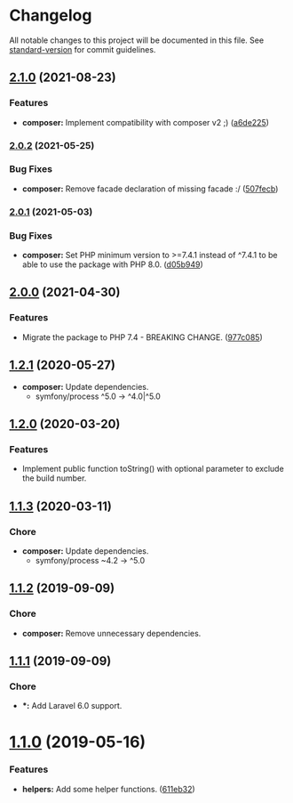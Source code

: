 # Changelog

All notable changes to this project will be documented in this file. See [standard-version](https://github.com/conventional-changelog/standard-version) for commit guidelines.

## [2.1.0](https://github.com/christian-graf/laravel-application-version/compare/v2.0.2...v2.1.0) (2021-08-23)

### Features

* **composer:** Implement compatibility with composer v2 ;) ([a6de225](https://github.com/christian-graf/laravel-application-version/commit/a6de2256a1f409777490d7c56e9b7d805c5bdcc3))

### [2.0.2](https://github.com/christian-graf/laravel-application-version/compare/v2.0.1...v2.0.2) (2021-05-25)

### Bug Fixes

* **composer:** Remove facade declaration of missing facade :/ ([507fecb](https://github.com/christian-graf/laravel-application-version/commit/507fecbf9bbd10cf23edaa0ef2c4a6f26fa37917))

### [2.0.1](https://github.com/christian-graf/laravel-application-version/compare/v2.0.0...v2.0.1) (2021-05-03)

### Bug Fixes

* **composer:** Set PHP minimum version to >=7.4.1 instead of ^7.4.1 to be able to use the package with PHP 8.0. ([d05b949](https://github.com/christian-graf/laravel-application-version/commit/d05b949a6c6110fcacc3b16345bf9f25bf8db5c6))

## [2.0.0](https://github.com/christian-graf/laravel-application-version/compare/v1.2.1...v2.0.0) (2021-04-30)

### Features

* Migrate the package to PHP 7.4 - BREAKING CHANGE. ([977c085](https://github.com/christian-graf/laravel-application-version/commit/977c085c428ae320c7738ff375747bad7bd73b98))

## [1.2.1](https://github.com/christian-graf/laravel-application-version/compare/v1.2.0...v1.2.1) (2020-05-27)

* **composer:** Update dependencies.
    * symfony/process ^5.0 -> ^4.0|^5.0

## [1.2.0](https://github.com/christian-graf/laravel-application-version/compare/v1.1.3...v1.2.0) (2020-03-20)

### Features

* Implement public function toString() with optional parameter to exclude the build number.


## [1.1.3](https://github.com/christian-graf/laravel-application-version/compare/v1.1.2...v1.1.3) (2020-03-11)

### Chore

* **composer:** Update dependencies.
    * symfony/process ~4.2 -> ^5.0

## [1.1.2](https://github.com/christian-graf/laravel-application-version/compare/v1.1.1...v1.1.2) (2019-09-09)

### Chore

* **composer:** Remove unnecessary dependencies.

## [1.1.1](https://github.com/christian-graf/laravel-application-version/compare/v1.1.0...v1.1.1) (2019-09-09)

### Chore

* **\*:** Add Laravel 6.0 support.


# [1.1.0](https://github.com/christian-graf/laravel-application-version/compare/v1.0.0...v1.1.0) (2019-05-16)


### Features

* **helpers:** Add some helper functions. ([611eb32](https://github.com/christian-graf/laravel-application-version/commit/611eb32))
